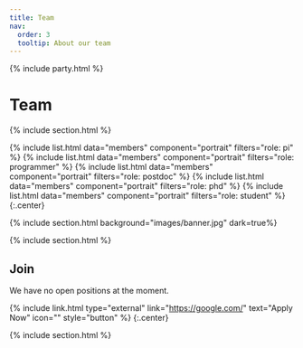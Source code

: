 ```yaml
---
title: Team
nav:
  order: 3
  tooltip: About our team
---
```

{% include party.html %}
# <i class="fas fa-users"></i>Team

{% include section.html %}

{%
  include list.html
  data="members"
  component="portrait"
  filters="role: pi"
%}
{%
  include list.html
  data="members"
  component="portrait"
  filters="role: programmer"
%}
{%
  include list.html
  data="members"
  component="portrait"
  filters="role: postdoc"
%}
{%
  include list.html
  data="members"
  component="portrait"
  filters="role: phd"
%}
{%
  include list.html
  data="members"
  component="portrait"
  filters="role: student"
%}
{:.center}

{% include section.html background="images/banner.jpg" dark=true%}


{% include section.html %}

## Join

We have no open positions at the moment.

{% include link.html type="external" link="https://google.com/" text="Apply Now" icon="" style="button" %}
{:.center}

{% include section.html %}

